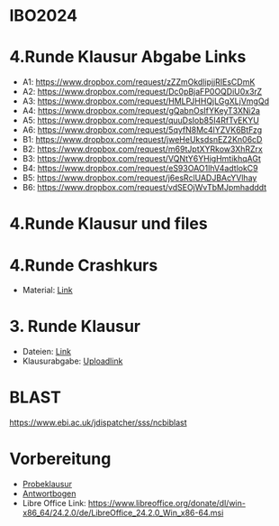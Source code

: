 # IBO2024

# 4.Runde Klausur Abgabe Links
- A1: https://www.dropbox.com/request/zZZmOkdlipjjRIEsCDmK
- A2: https://www.dropbox.com/request/Dc0pBjaFP0OQDiU0x3rZ
- A3: https://www.dropbox.com/request/HMLPJHHQjLGgXLjVmgQd
- A4: https://www.dropbox.com/request/gQabnOsIfYKeyT3XNi2a
- A5: https://www.dropbox.com/request/quuDsIob85I4RfTvEKYU
- A6: https://www.dropbox.com/request/5qyfN8Mc4lYZVK6BtFzg
- B1: https://www.dropbox.com/request/jweHeUksdsnEZ2Kn06cD
- B2: https://www.dropbox.com/request/m69tJptXYRkow3XhRZrx
- B3: https://www.dropbox.com/request/VQNtY6YHigHmtikhqAGt
- B4: https://www.dropbox.com/request/eS93OAO1lhV4adtlokC9
- B5: https://www.dropbox.com/request/j6esRclUADJBAcYVlhay
- B6: https://www.dropbox.com/request/vdSEOjWvTbMJpmhadddt

# 4.Runde Klausur und files

# 4.Runde Crashkurs
- Material: [Link](https://www.dropbox.com/scl/fo/ho83pv7y4l2rm1vdg28qd/AAZg8NHsxelquEXPtvIc7sA?rlkey=p3572ivbkctkg0x5tcps9cjfd&st=r63eyato&dl=0)

# 3. Runde Klausur
- Dateien: [Link](https://www.dropbox.com/scl/fo/uzt6xykmnsj3pz0mklokr/h?rlkey=l93eg4iothxlokq10q0kln8an&dl=0)
- Klausurabgabe: [Uploadlink](https://www.dropbox.com/request/vF1dgliY34UbGT00bY5S)

# BLAST
https://www.ebi.ac.uk/jdispatcher/sss/ncbiblast

# Vorbereitung
- [Probeklausur](Klausur_Bioinfo2024_Vorbereitung3Runde.pdf)
- [Antwortbogen](Antwortbogen_Vorbereitung_Bioinformatik.xlsx)
- Libre Office Link: https://www.libreoffice.org/donate/dl/win-x86_64/24.2.0/de/LibreOffice_24.2.0_Win_x86-64.msi

